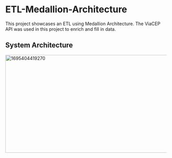 # ETL-Medallion-Architecture
This project showcases an ETL using Medallion Architecture. The ViaCEP API was used in this project to enrich and fill in data. 

## System Architecture
<img width="720" height="305" alt="1695404419270" src="https://github.com/user-attachments/assets/10674b76-4b82-4ebb-88dd-fd5f0c14c058" />
